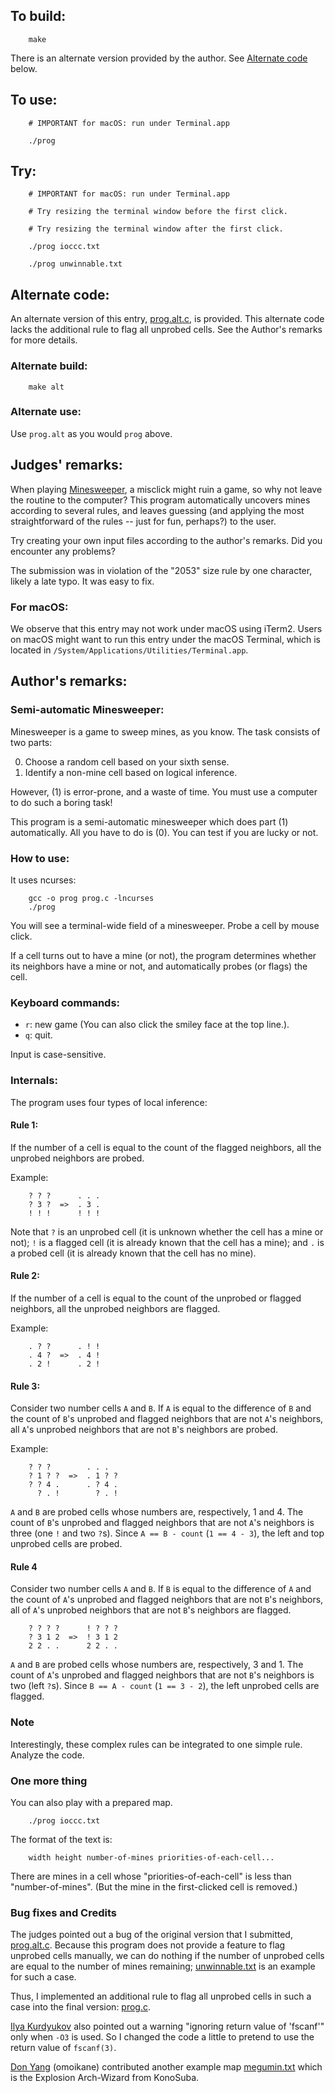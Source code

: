 ## To build:

``` <!---sh-->
    make
```

There is an alternate version provided by the author. See [Alternate
code](#alternate-code) below.


## To use:

``` <!---sh-->
    # IMPORTANT for macOS: run under Terminal.app

    ./prog
```


## Try:

``` <!---sh-->
    # IMPORTANT for macOS: run under Terminal.app

    # Try resizing the terminal window before the first click.

    # Try resizing the terminal window after the first click.

    ./prog ioccc.txt

    ./prog unwinnable.txt
```


## Alternate code:

An alternate version of this entry, [prog.alt.c](%%REPO_URL%%/2020/endoh1/prog.alt.c), is provided.  This
alternate code lacks the additional rule to flag all unprobed cells.  See the
Author's remarks for more details.


### Alternate build:

``` <!---sh-->
    make alt
```


### Alternate use:

Use `prog.alt` as you would `prog` above.


## Judges' remarks:

When playing
[Minesweeper](https://en.wikipedia.org/wiki/Minesweeper_&#x28;video_game&#x29;), a
misclick might ruin a game, so why not leave the routine to the computer?  This
program automatically uncovers mines according to several rules, and leaves
guessing (and applying the most straightforward of the rules -- just for fun,
perhaps?) to the user.

Try creating your own input files according to the author's remarks. Did you
encounter any problems?

The submission was in violation of the "2053" size rule by one character, likely
a late typo. It was easy to fix.


### For macOS:

We observe that this entry may not work under macOS using iTerm2.
Users on macOS might want to run this entry under the macOS Terminal,
which is located in `/System/Applications/Utilities/Terminal.app`.


## Author's remarks:

### Semi-automatic Minesweeper:

Minesweeper is a game to sweep mines, as you know.  The task consists of two parts:

0. Choose a random cell based on your sixth sense.
1. Identify a non-mine cell based on logical inference.

However, (1) is error-prone, and a waste of time.  You must use a computer to do
such a boring task!

This program is a semi-automatic minesweeper which does part (1) automatically.
All you have to do is (0).  You can test if you are lucky or not.


### How to use:

It uses ncurses:

``` <!---sh-->
    gcc -o prog prog.c -lncurses
    ./prog
```

You will see a terminal-wide field of a minesweeper.  Probe a cell by mouse
click.

If a cell turns out to have a mine (or not), the program determines whether its
neighbors have a mine or not, and automatically probes (or flags) the cell.


### Keyboard commands:

* `r`: new game (You can also click the smiley face at the top line.).
* `q`: quit.

Input is case-sensitive.


### Internals:

The program uses four types of local inference:


#### Rule 1:

If the number of a cell is equal to the count of the flagged neighbors, all the
unprobed neighbors are probed.

Example:

```
    ? ? ?      . . .
    ? 3 ?  =>  . 3 .
    ! ! !      ! ! !
```

Note that `?` is an unprobed cell (it is unknown whether the cell has a mine or
not); `!` is a flagged cell (it is already known that the cell has a mine); and
`.` is a probed cell (it is already known that the cell has no mine).


#### Rule 2:

If the number of a cell is equal to the count of the unprobed or flagged
neighbors, all the unprobed neighbors are flagged.

Example:

```
    . ? ?      . ! !
    . 4 ?  =>  . 4 !
    . 2 !      . 2 !
```

#### Rule 3:

Consider two number cells `A` and `B`. If `A` is equal to the difference of `B`
and the count of `B`'s unprobed and flagged neighbors that are not `A`'s
neighbors, all `A`'s unprobed neighbors that are not `B`'s neighbors are probed.

Example:

```
    ? ? ?        . . .
    ? 1 ? ?  =>  . 1 ? ?
    ? ? 4 .      . ? 4 .
      ? . !        ? . !
```

`A` and `B` are probed cells whose numbers are, respectively, 1 and 4.  The
count of `B`'s unprobed and flagged neighbors that are not `A`'s neighbors is
three (one `!` and two `?`s).  Since `A == B - count` (`1 == 4 - 3`), the left
and top unprobed cells are probed.


#### Rule 4

Consider two number cells `A` and `B`.  If `B` is equal to the difference of `A`
and the count of `A`'s unprobed and flagged neighbors that are not `B`'s
neighbors, all of `A`'s unprobed neighbors that are not `B`'s neighbors are
flagged.

```
    ? ? ? ?      ! ? ? ?
    ? 3 1 2  =>  ! 3 1 2
	2 2 . .      2 2 . .
```

`A` and `B` are probed cells whose numbers are, respectively, 3 and 1.  The
count of `A`'s unprobed and flagged neighbors that are not `B`'s neighbors is
two (left `?`s).  Since `B == A - count` (`1 == 3 - 2`), the left unprobed cells
are flagged.


### Note

Interestingly, these complex rules can be integrated to one simple rule.
Analyze the code.


### One more thing

You can also play with a prepared map.

``` <!---sh-->
    ./prog ioccc.txt
```

The format of the text is:

```
    width height number-of-mines priorities-of-each-cell...
```

There are mines in a cell whose "priorities-of-each-cell" is less than
"number-of-mines".  (But the mine in the first-clicked cell is removed.)


### Bug fixes and Credits

The judges pointed out a bug of the original version that I submitted,
[prog.alt.c](%%REPO_URL%%/2020/endoh1/prog.alt.c).  Because this program does not provide a feature to
flag unprobed cells manually, we can do nothing if the number of unprobed cells
are equal to the number of mines remaining; [unwinnable.txt](unwinnable.txt) is
an example for such a case.

Thus, I implemented an additional rule to flag all unprobed cells in such a case
into the final version: [prog.c](%%REPO_URL%%/2020/endoh1/prog.c).

[Ilya Kurdyukov](../../authors.html#Ilya_Kurdyukov) also pointed out a warning
"ignoring return value of 'fscanf'" only when `-O3` is used.  So I changed the
code a little to pretend to use the return value of `fscanf(3)`.

[Don Yang](../../authors.html#Don_Yang) (omoikane) contributed another example map
[megumin.txt](megumin.txt) which is the Explosion Arch-Wizard from KonoSuba.

<!--

    Copyright © 1984-2024 by Landon Curt Noll. All Rights Reserved.

    You are free to share and adapt this file under the terms of this license:

	Creative Commons Attribution-ShareAlike 4.0 International (CC BY-SA 4.0)

    For more information, see:

	https://creativecommons.org/licenses/by-sa/4.0/

-->
